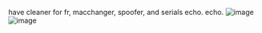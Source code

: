 have cleaner for fr, macchanger, spoofer, and serials
echo.
echo.
![image](https://github.com/user-attachments/assets/bf336d19-52f0-4d99-8a77-fa82dc4dd4fd) ![image](https://github.com/user-attachments/assets/db35b044-0095-4973-b5ea-99586ea2fce6)

